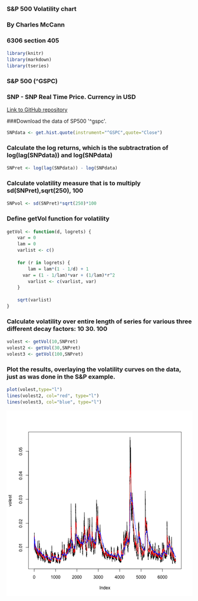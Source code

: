 ### 
### S&P 500 Volatility chart
### By Charles McCann
### 6306 section 405


```r
library(knitr)
library(markdown)
library(tseries)
```

### S&P 500 (^GSPC)
###    SNP - SNP Real Time Price. Currency in USD
[Link to GitHub repository](https://github.com/ctmccann/SNP500)

###Download the data of SP500 '^gspc'.


```r
SNPdata <- get.hist.quote(instrument="^GSPC",quote="Close")
```
### Calculate the log returns, which is the subtractration of log(lag(SNPdata)) and log(SNPdata)

```r
SNPret <- log(lag(SNPdata)) - log(SNPdata)
```
### Calculate volatility measure that is to multiply sd(SNPret),sqrt(250), 100

```r
SNPvol <- sd(SNPret)*sqrt(250)*100
```

### Define getVol function for volatility

```r
getVol <- function(d, logrets) {
	var = 0
	lam = 0
	varlist <- c()

	for (r in logrets) {
		lam = lam*(1 - 1/d) + 1
	  var = (1 - 1/lam)*var + (1/lam)*r^2
		varlist <- c(varlist, var)
	}

	sqrt(varlist)
}
```

### Calculate volatility over entire length of series for various three different decay factors: 10 30. 100



```r
volest <- getVol(10,SNPret)
volest2 <- getVol(30,SNPret)
volest3 <- getVol(100,SNPret)
```

### Plot the results, overlaying the volatility curves on the data, just as was done in the S&P example.

```r
plot(volest,type="l")
lines(volest2, col="red", type="l")
lines(volest3, col="blue", type="l")
```

![plot of chunk unnamed-chunk-7](figure/unnamed-chunk-7-1.png)
